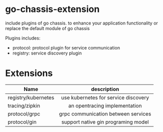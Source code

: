 # go-chassis-extension

include plugins of go chassis. to enhance your application functionality or replace the default module of go chassis

Plugins includes:
- protocol: protocol plugin for service communication
- registry: service discovery plugin



# Extensions
| Name     |description    |
|----------|:-------------:|
|registry/kubernetes |use kubernetes for service discovery |
|tracing/zipkin |an opentracing implementation |
|protocol/grpc | grpc communication between services |
|protocol/gin | support native gin programing model|

